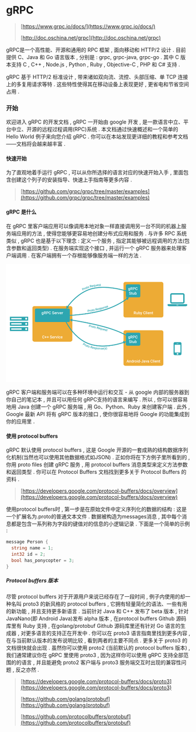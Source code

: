 # gRPC

> [https://www.grpc.io/docs/](https://www.grpc.io/docs/)
>
> [http://doc.oschina.net/grpc](http://doc.oschina.net/grpc)

gRPC是一个高性能、开源和通用的 RPC 框架 , 面向移动和 HTTP/2 设计 . 目前提供 C、Java 和 Go 语言版本 , 分别是 : grpc, grpc-java, grpc-go . 其中 C 版本支持 C , C++ , Node.js , Python , Ruby , Objective-C , PHP 和 C\# 支持 .

gRPC 基于 HTTP/2 标准设计 , 带来诸如双向流、流控、头部压缩、单 TCP 连接上的多复用请求等特 . 这些特性使得其在移动设备上表现更好 , 更省电和节省空间占用 .

### 开始

欢迎进入 gRPC 的开发文档 , gRPC 一开始由 google 开发 , 是一款语言中立、平台中立、开源的远程过程调用\(RPC\)系统 . 本文档通过快速概述和一个简单的 Hello World 例子来向您介绍 gRPC . 你可以在本站发现更详细的教程和参考文档——文档将会越来越丰富 .

#### 快速开始

为了直观地着手运行 gRPC , 可以从你所选择的语言对应的快速开始入手 , 里面包含创建这个列子的安装指导、快速上手指南等更多内容 .

> [https://github.com/grpc/grpc/tree/master/examples](https://github.com/grpc/grpc/tree/master/examples)

#### gRPC 是什么

在 gRPC 里客户端应用可以像调用本地对象一样直接调用另一台不同的机器上服务端应用的方法 , 使得您能够更容易地创建分布式应用和服务 . 与许多 RPC 系统类似 , gRPC 也是基于以下理念 : 定义一个服务 , 指定其能够被远程调用的方法\(包含参数和返回类型\) . 在服务端实现这个接口 , 并运行一个 gRPC 服务器来处理客户端调用 . 在客户端拥有一个存根能够像服务端一样的方法 .

![](/assets/grpc.png)

gRPC 客户端和服务端可以在多种环境中运行和交互 - 从 google 内部的服务器到你自己的笔记本 , 并且可以用任何 gRPC支持的语言来编写 . 所以 , 你可以很容易地用 Java 创建一个 gRPC 服务端 , 用 Go、Python、Ruby 来创建客户端 . 此外 , Google 最新 API 将有 gRPC 版本的接口 , 使你很容易地将 Google 的功能集成到你的应用里 .

#### 使用 protocol buffers

gRPC 默认使用 protocol buffers , 这是 Google 开源的一套成熟的结构数据序列化机制\(当然也可以使用其他数据格式如JSON\) . 正如你将在下方例子里所看到的 , 你用 proto files 创建 gRPC 服务 , 用 protocol buffers 消息类型来定义方法参数和返回类型 . 你可以在 Protocol Buffers 文档找到更多关于 Protocol Buffers 的资料 .

> [https://developers.google.com/protocol-buffers/docs/overview](https://developers.google.com/protocol-buffers/docs/overview)

使用protocol buffers时 , 第一步是在原始文件中定义序列化的数据的结构 : 这是一个扩展名为.proto的普通文本文件 . 数据被构造为messages消息 , 其中每个消息都是包含一系列称为字段的键值对的信息的小逻辑记录 . 下面是一个简单的示例 :

```go
message Person {
  string name = 1;
  int32 id = 2;
  bool has_ponycopter = 3;
}
```

##### Protocol buffers 版本

尽管 protocol buffers 对于开源用户来说已经存在了一段时间 , 例子内使用的却一种名叫 proto3 的新风格的 protocol buffers , 它拥有轻量简化的语法、一些有用的新功能 , 并且支持更多新语言 . 当前针对 Java 和 C++ 发布了 beta 版本 , 针对 JavaNano\(即 Android Java\)发布 alpha 版本 , 在protocol buffers Github 源码库里有 Ruby 支持 , 在golang/protobuf Github 源码库里还有针对 Go 语言的生成器 , 对更多语言的支持正在开发中 . 你可以在 proto3 语言指南里找到更多内容 , 在与当前默认版本的发布说明比较 , 看到两者的主要不同点 . 更多关于 proto3 的文档很快就会出现 . 虽然你可以使用 proto2 \(当前默认的 protocol buffers 版本\) , 我们通常建议你在 gRPC 里使用 proto3 , 因为这样你可以使用 gRPC 支持全部范围的的语言 , 并且能避免 proto2 客户端与 proto3 服务端交互时出现的兼容性问题 , 反之亦然 .

> [https://developers.google.com/protocol-buffers/docs/proto3](https://developers.google.com/protocol-buffers/docs/proto3)
>
> [https://github.com/golang/protobuf](https://github.com/golang/protobuf)
>
> [https://github.com/protocolbuffers/protobuf](https://github.com/protocolbuffers/protobuf)




